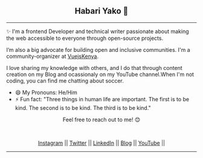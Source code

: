<div align="center">
  <h2>Habari Yako 👋</h2>
  </div>

---
✨ I'm a frontend Developer and technical writer passionate about making the web accessible to everyone through open-source projects. 

I’m also a big advocate for building open and inclusive communities. I'm a community-organizer at [VuejsKenya](https://twitter.com/kenyavue).

I love sharing my knowledge with others, and I do that through content creation on my Blog and ocassionaly on my YouTube channel.When I'm not coding, you can find me chatting about soccer.

- 😄 My Pronouns: He/Him   
- ⚡ Fun fact: "Three things in human life are important. The first is to be kind. The second is to be kind. The third is to be kind."


<div align="center">


Feel free to reach out to me! 😊 

<br />


<a href="https://www.instagram.com/amjohnphilip">Instagram</a> || <a href="https://www.twitter.com/amjohnphilip">Twitter</a> || <a href="https://www.linkedin.com/in/amjohnphilip">LinkedIn</a> || <a href="https://amjohnphilip.medium.com/">Blog</a> ||  <a href="https://www.youtube.com/channel/UCNCzNrpq0fHxFqQYCmbwAcA">YouTube</a> ||

---
</div>



